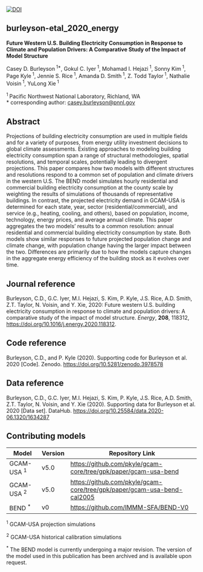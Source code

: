 [![DOI](https://zenodo.org/badge/274448836.svg)](https://zenodo.org/badge/latestdoi/274448836)


## burleyson-etal_2020_energy
>
__Future Western U.S. Building Electricity Consumption in Response to Climate and Population Drivers: A Comparative Study of the Impact of Model Structure__
>
Casey D. Burleyson<sup> 1\*</sup>, Gokul C. Iyer<sup> 1</sup>, Mohamad I. Hejazi<sup> 1</sup>, Sonny Kim<sup> 1</sup>, Page Kyle<sup> 1</sup>, Jennie S. Rice<sup> 1</sup>, Amanda D. Smith<sup> 1</sup>, Z. Todd Taylor<sup> 1</sup>, Nathalie Voisin<sup> 1</sup>, YuLong Xie<sup> 1</sup>
>
<sup>1 </sup> Pacific Northwest National Laboratory, Richland, WA  
\* corresponding author: casey.burleyson@pnnl.gov
>
## Abstract
Projections of building electricity consumption are used in multiple fields and for a variety of purposes, from energy utility investment decisions to global climate assessments. Existing approaches to modeling building electricity consumption span a range of structural methodologies, spatial resolutions, and temporal scales, potentially leading to divergent projections. This paper compares how two models with different structures and resolutions respond to a common set of population and climate drivers in the western U.S. The BEND model simulates hourly residential and commercial building electricity consumption at the county scale by weighting the results of simulations of thousands of representative buildings. In contrast, the projected electricity demand in GCAM-USA is determined for each state, year, sector (residential/commercial), and service (e.g., heating, cooling, and others), based on population, income, technology, energy prices, and average annual climate. This paper aggregates the two models’ results to a common resolution: annual residential and commercial building electricity consumption by state. Both models show similar responses to future projected population change and climate change, with population change having the larger impact between the two. Differences are primarily due to how the models capture changes in the aggregate energy efficiency of the building stock as it evolves over time.
>
## Journal reference
Burleyson, C.D., G.C. Iyer, M.I. Hejazi, S. Kim, P. Kyle, J.S. Rice, A.D. Smith, Z.T. Taylor, N. Voisin, and Y. Xie, 2020: Future western U.S. building electricity consumption in response to climate and population drivers: A comparative study of the impact of model structure. *Energy*, **208**, 118312, https://doi.org/10.1016/j.energy.2020.118312.
>
## Code reference
Burleyson, C.D., and P. Kyle (2020). Supporting code for Burleyson et al. 2020 [Code]. Zenodo. https://doi.org/10.5281/zenodo.3978578
>
## Data reference
Burleyson, C.D., G.C. Iyer, M.I. Hejazi, S. Kim, P. Kyle, J.S. Rice, A.D. Smith, Z.T. Taylor, N. Voisin, and Y. Xie (2020). Supporting data for Burleyson et al. 2020 [Data set]. DataHub. https://doi.org/10.25584/data.2020-06.1320/1634287
>
## Contributing models
| Model | Version | Repository Link |
|-------|---------|-----------------|
| GCAM-USA <sup> 1</sup> | v5.0 | https://github.com/pkyle/gcam-core/tree/gpk/paper/gcam-usa-bend | 
| GCAM-USA <sup> 2</sup> | v5.0 | https://github.com/pkyle/gcam-core/tree/gpk/paper/gcam-usa-bend-cal2005 | 
| BEND <sup> *</sup> | v0 | https://github.com/IMMM-SFA/BEND-V0 |
>
<sup>1</sup> GCAM-USA projection simulations
>
<sup>2</sup> GCAM-USA historical calibration simulations
>
<sup>*</sup> The BEND model is currently undergoing a major revision. The version of the model used in this publication has been archived and is available upon request.
